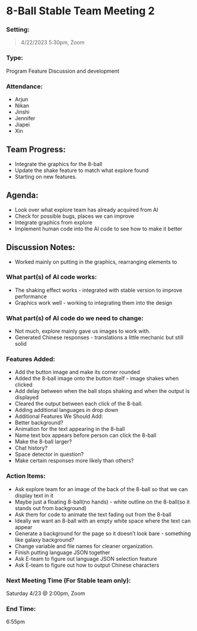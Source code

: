 # 8-Ball Stable Team Meeting 2

### Setting:

> 4/22/2023 5:30pm, Zoom

### Type:

Program Feature Discussion and development

### Attendance:

- Arjun
- Nikan
- Jinshi
- Jennifer
- Jiapei
- Xin

## Team Progress:

- Integrate the graphics for the 8-ball
- Update the shake feature to match what explore found
- Starting on new features.

## Agenda:

- Look over what explore team has already acquired from AI
- Check for possible bugs, places we can improve
- Integrate graphics from explore
- Implement human code into the AI code to see how to make it better

## Discussion Notes:

- Worked mainly on putting in the graphics, rearranging elements to

### What part(s) of AI code works:

- The shaking effect works - integrated with stable version to improve performance
- Graphics work well - working to integrating them into the design

### What part(s) of AI code do we need to change:

- Not much, explore mainly gave us images to work with.
- Generated Chinese responses - translations a little mechanic but still solid

### Features Added:

- Add the button image and make its corner rounded
- Added the 8-ball image onto the button itself - image shakes when clicked
- Add delay between when the ball stops shaking and when the output is displayed
- Cleared the output between each click of the 8-ball.
- Adding additional languages in drop down
- Additional Features We Should Add:
- Better background?
- Animation for the text appearing in the 8-ball
- Name text box appears before person can click the 8-ball
- Make the 8-ball larger?
- Chat history?
- Space detector in question?
- Make certain responses more likely than others?

### Action Items:

- Ask explore team for an image of the back of the 8-ball so that we can display text in it
- Maybe just a floating 8-ball(no hands) - white outline on the 8-ball(so it stands out from background)
- Ask them for code to animate the text fading out from the 8-ball
- Ideally we want an 8-ball with an empty white space where the text can appear
- Generate a background for the page so it doesn’t look bare - something like galaxy background?
- Change variable and file names for cleaner organization.
- Finish putting language JSON together
- Ask E-team to figure out language JSON selection feature
- Ask E-team to figure out how to output Chinese characters

### Next Meeting Time (For Stable team only):

Saturday 4/23 @ 2:00pm, Zoom

### End Time:

6:55pm
